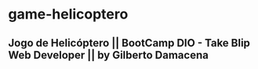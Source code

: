 # game-helicoptero

## Jogo de Helic&oacute;ptero || BootCamp DIO - Take Blip Web Developer || by Gilberto Damacena
